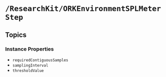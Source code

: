 # ``/ResearchKit/ORKEnvironmentSPLMeterStep``

<!-- The content below this line is auto-generated and is redundant. You should either incorporate it into your content above this line or delete it. -->

## Topics

### Instance Properties

- ``requiredContiguousSamples``
- ``samplingInterval``
- ``thresholdValue``